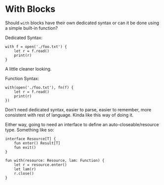 # With Blocks

Should `with` blocks have their own dedicated syntax or can it be done using a simple built-in function?

Dedicated Syntax:
```
with f = open('./foo.txt') {
	let r = f.read()
	print(r)
}
```
A little cleaner looking.

Function Syntax:
```
with(open('./foo.txt'), fn(f) {
	let r = f.read()
	print(r)
})
```
Don't need dedicated syntax, easier to parse, easier to remember, more consistent with rest of language.
Kinda like this way of doing it.

Either way, going to need an interface to define an auto-closeable/resource type.
Something like so:

```
interface Resource[T] {
	fun enter() Result[T]
	fun exit()
}

fun with(resource: Resource, lam: Function) {
	let r = resource.enter()
	let lam(r)
	r.close()
}
```